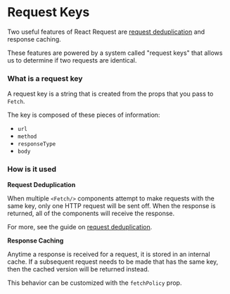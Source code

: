 # Request Keys

Two useful features of React Request are
[request deduplication](./request-deduplication.md) and response caching.

These features are powered by a system called "request keys" that allows us to
determine if two requests are identical.

### What is a request key

A request key is a string that is created from the props that you pass to `Fetch`.

The key is composed of these pieces of information:

* `url`
* `method`
* `responseType`
* `body`

### How is it used

**Request Deduplication**

When multiple `<Fetch/>` components attempt to make requests with the same key, only one HTTP
request will be sent off. When the response is returned, all of the components will
receive the response.

For more, see the guide on [request deduplication](./request-deduplication.md).

**Response Caching**

Anytime a response is received for a request, it is stored in an internal cache. If
a subsequent request needs to be made that has the same key, then the cached version
will be returned instead.

This behavior can be customized with the `fetchPolicy` prop.
